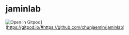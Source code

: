# jaminlab
![Open in Gitpod](https://gitpod.io/button/open-in-gitpod.svg)](https://gitpod.io/#https://github.com/chunjaemin/jaminlab)
